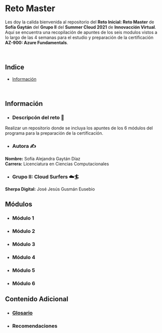 # Reto Master
Les doy la calida bienvenida al repositorio del **Reto Inicial: Reto Master** de **Sofía Gaytán** del **Grupo II** del **Summer Cloud 2021** de **Innovacción Virtual**.
Aquí se encuentra una recopilación de apuntes de los seis modulos vistos a lo largo de las 4 semanas para el estudio y preparación de la certificación **AZ-900: Azure Fundamentals**.

&nbsp;

## Indice

- [Información](./RetoMaster#informacion)

&nbsp;

## Información
- ### Descripcón del reto 📝
Realizar un repositorio donde se incluya los apuntes de los 6 módulos del programa para la preparación de la certificación.

- ### Autora ✍️
**Nombre:** Sofía Alejandra Gaytán Díaz  
**Carrera:** Licenciatura en Ciencias Computacionales

- ### Grupo II: Cloud Surfers ☁️🏄  
**Sherpa Digital:** José Jesús Gusmán Eusebio

## Módulos
- ### Módulo 1
- ### Módulo 2
- ### Módulo 3
- ### Módulo 4
- ### Módulo 5
- ### Módulo 6

## Contenido Adicional
- ### [Glosario](./ContenidoAdicional/Glosario.md)
- ### Recomendaciones
